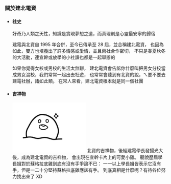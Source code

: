 ### 關於建北電資

- #### 社史

    好奇乃人類之天性，知識是實現夢想之道，而真理則是心靈最安寧的歸宿

    建電與北資自 1995 年合併，至今已傳承至 28 屆，並合稱建北電資，
    也因為如此，雙方也培養出了許多情感或愛情，並且兩社合作密切，
    不只是春夏秋冬的大活動，連宣幹或放學的小社課也都是一起舉辦的

    如果你覺得女校或男校的生活太無聊，
    建北電資會告訴你什麼叫把男女分校當成男女混校，我們常常一起出去社遊，
    也常常會聽到有北資的說，ㄟ要不要去建電社辦，諸如此類。
    在常人來看，建北電資根本就是同一個社團

- #### 吉祥物

    <div class="chicken-container d-flex">
      <img src="/images/chicken.png" style="width: 230px; flex-shrink: 0;" alt="Chicken" />
      <span>
      北資的吉祥物，後經建電學長發揚光大後，成為建北電資的吉祥物，
      會出現在宣幹卡片上的可愛小雞。
      聽說歷屆學長姐對於蘇格拉底雞到底有沒有手爭論不已：
      一一以上學長姐皆表示它沒有手，但是一二十分堅持蘇格拉底雞應該有手。
      到底真相是什麼呢？有待各位努力找出來了 XD
      </span>
    <div>